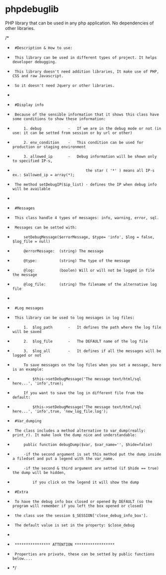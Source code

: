 # phpdebuglib
PHP library that can be used in any php application. No dependencies of other libraries.

/*
 * 		#Description & How to use:
 * 		This library can be used in different types of project. It helps developer debugging. 
 * 		This library doesn't need addition libraries, It make use of PHP, CSS and raw Javascript. 
 * 		So it doesn't need Jquery or other libraries. 
 * 		
 * 		#Display info
 * 		Because of the sensible information that it shows this class have some conditions to show these information:
 * 			1. debug 			- 	If we are in the debug mode or not (in use: it can be setted from session or by url or other)
 * 			2. env_condition 	-	This condition can be used for production or staging environment
 * 			3. allowed_ip		-	Debug information will be shown only to specified IP-s, 
 * 										the star ( '*' ) means all IP-s  ex.: $allowed_ip = array(*);
 * 		The method setDebugIP($ip_list) - defines the IP when debug info will be available
 * 		
 * 		#Messages
 * 		This class handle 4 types of messages: info, warning, error, sql. 
 * 		Messages can be setted with: 
 * 			setDebugMessage($errorMessage, $type= 'info', $log = false, $log_file = null)
 * 			@errorMessage: 	(string) The message
 * 			@type:			(string) The type of the message
 * 			@log:			(boolen) Will or will not be logged in file the message
 * 			@log_file:		(string) The filename of the alternative log file 
 * 
 * 		#Log messages
 * 		This library can be used to log messages in log files: 
 * 			1.	$log_path		-	It defines the path where the log file will be saved
 * 			2.	$log_file		-	The DEFAULT name of the log file
 * 			3.	$log_all		-	It defines if all the messages will be logged or not	
 * 			To save messages on the log files when you set a message, here is an example:
 * 				$this->setDebugMessage('The message text/html/sql here...', 'info',true);
 * 			If you want to save the log in different file from the default:
 * 				$this->setDebugMessage('The message text/html/sql here...', 'info',true, 'new_log_file.log');
 * 		#Var_dumping
 * 		The class includes a method alternative to var_dump(really: print_r). It make look the dump nice and understandable:
 * 			public function debugDump($var, $var_name='', $hide=false)
 * 			-if the second argument is set this method put the dump inside a filedset and put a legend with the var_name.
 * 			-if the second & third argument are setted (if $hide == true) the dump will be hidden, 
 * 				if you click on the legend it will show the dump 
 * 		#Extra
 * 		To have the debug info box closed or opened By DEFAULT (so the program will remember if you left the box opened or closed) 
 * 		the class use the session $_SESSION['close_debug_info_box'].
 * 		The default value is set in the property: $close_debug
 * 
 * 		**************** ATTENTION ******************
 * 		Properties are private, these can be setted by public functions below....
 * */